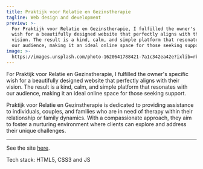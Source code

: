 ```yaml
---
title: Praktijk voor Relatie en Gezinstherapie
tagline: Web design and development
preview: >-
  For Praktijk voor Relatie en Gezinstherapie, I fulfilled the owner's specific
  wish for a beautifully designed website that perfectly aligns with their
  vision. The result is a kind, calm, and simple platform that resonates with
  our audience, making it an ideal online space for those seeking support.
image: >-
  https://images.unsplash.com/photo-1620641788421-7a1c342ea42e?ixlib=rb-1.2.1&ixid=MnwxMjA3fDB8MHxwaG90by1wYWdlfHx8fGVufDB8fHx8&auto=format&fit=crop&w=1074&q=80
---
```

For Praktijk voor Relatie en Gezinstherapie, I fulfilled the owner's specific wish for a beautifully designed website that perfectly aligns with their vision. The result is a kind, calm, and simple platform that resonates with our audience, making it an ideal online space for those seeking support.

Praktijk voor Relatie en Gezinstherapie is dedicated to providing assistance to individuals, couples, and families who are in need of therapy within their relationship or family dynamics. With a compassionate approach, they aim to foster a nurturing environment where clients can explore and address their unique challenges.
___

See the site [here](https://www.praktijkvoorsysteemtherapienijverdal.nl/).

Tech stack: HTML5, CSS3 and JS


